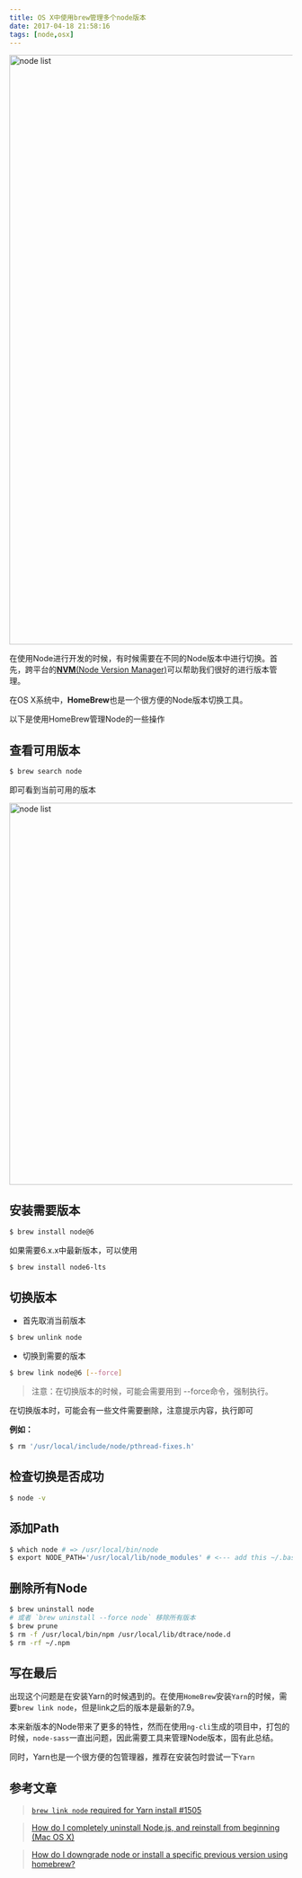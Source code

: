 ```yaml
---
title: OS X中使用brew管理多个node版本
date: 2017-04-18 21:58:16
tags: [node,osx]
---
```

<img src="http://cdn.thisjs.com/thisjs/nodejs_header-03e90275ca.svg" width = "1050" alt="node list" align=center />

在使用Node进行开发的时候，有时候需要在不同的Node版本中进行切换。首先，跨平台的[**NVM**(Node Version Manager)](https://github.com/creationix/nvm)可以帮助我们很好的进行版本管理。

在OS X系统中，**HomeBrew**也是一个很方便的Node版本切换工具。

以下是使用HomeBrew管理Node的一些操作

<!--more-->

## 查看可用版本

```bash
$ brew search node
```
即可看到当前可用的版本

 <img src="http://cdn.thisjs.com/thisjs/brew%20list.png" width = "680"  alt="node list" align=center />


## 安装需要版本

```bash
$ brew install node@6
```
如果需要6.x.x中最新版本，可以使用

```bash
$ brew install node6-lts
```

## 切换版本

* 首先取消当前版本

```bash
$ brew unlink node
```

* 切换到需要的版本

```bash
$ brew link node@6 [--force]
```

> 注意：在切换版本的时候，可能会需要用到 --force命令，强制执行。

在切换版本时，可能会有一些文件需要删除，注意提示内容，执行即可

**例如：**

```bash
$ rm '/usr/local/include/node/pthread-fixes.h'
```
## 检查切换是否成功

```bash
$ node -v
```

## 添加Path

```bash
$ which node # => /usr/local/bin/node
$ export NODE_PATH='/usr/local/lib/node_modules' # <--- add this ~/.bashrc
```

## 删除所有Node

```bash
$ brew uninstall node
# 或者 `brew uninstall --force node` 移除所有版本
$ brew prune
$ rm -f /usr/local/bin/npm /usr/local/lib/dtrace/node.d
$ rm -rf ~/.npm
```

## 写在最后

出现这个问题是在安装Yarn的时候遇到的。在使用`HomeBrew`安装`Yarn`的时候，需要`brew link node`，但是link之后的版本是最新的7.9。

本来新版本的Node带来了更多的特性，然而在使用`ng-cli`生成的项目中，打包的时候，`node-sass`一直出问题，因此需要工具来管理Node版本，固有此总结。

同时，Yarn也是一个很方便的包管理器，推荐在安装包时尝试一下`Yarn`

## 参考文章

> [`brew link node` required for Yarn install #1505](https://github.com/yarnpkg/yarn/issues/1505)

> [How do I completely uninstall Node.js, and reinstall from beginning (Mac OS X)](http://stackoverflow.com/questions/11177954/how-do-i-completely-uninstall-node-js-and-reinstall-from-beginning-mac-os-x)

> [How do I downgrade node or install a specific previous version using homebrew?](https://apple.stackexchange.com/questions/171530/how-do-i-downgrade-node-or-install-a-specific-previous-version-using-homebrew)


